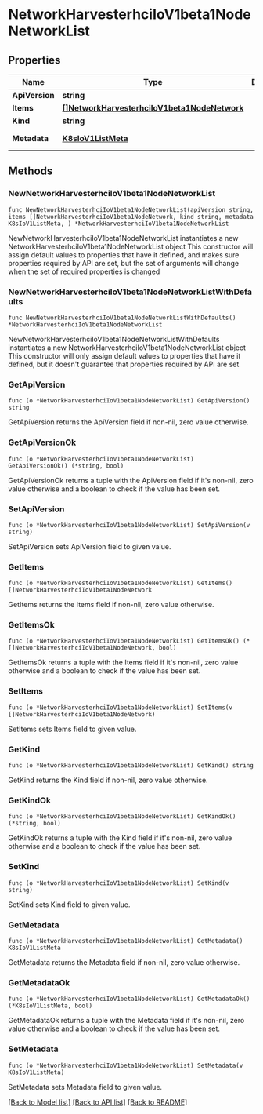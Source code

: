 # NetworkHarvesterhciIoV1beta1NodeNetworkList

## Properties

Name | Type | Description | Notes
------------ | ------------- | ------------- | -------------
**ApiVersion** | **string** |  | 
**Items** | [**[]NetworkHarvesterhciIoV1beta1NodeNetwork**](NetworkHarvesterhciIoV1beta1NodeNetwork.md) |  | 
**Kind** | **string** |  | 
**Metadata** | [**K8sIoV1ListMeta**](K8sIoV1ListMeta.md) |  | [default to {}]

## Methods

### NewNetworkHarvesterhciIoV1beta1NodeNetworkList

`func NewNetworkHarvesterhciIoV1beta1NodeNetworkList(apiVersion string, items []NetworkHarvesterhciIoV1beta1NodeNetwork, kind string, metadata K8sIoV1ListMeta, ) *NetworkHarvesterhciIoV1beta1NodeNetworkList`

NewNetworkHarvesterhciIoV1beta1NodeNetworkList instantiates a new NetworkHarvesterhciIoV1beta1NodeNetworkList object
This constructor will assign default values to properties that have it defined,
and makes sure properties required by API are set, but the set of arguments
will change when the set of required properties is changed

### NewNetworkHarvesterhciIoV1beta1NodeNetworkListWithDefaults

`func NewNetworkHarvesterhciIoV1beta1NodeNetworkListWithDefaults() *NetworkHarvesterhciIoV1beta1NodeNetworkList`

NewNetworkHarvesterhciIoV1beta1NodeNetworkListWithDefaults instantiates a new NetworkHarvesterhciIoV1beta1NodeNetworkList object
This constructor will only assign default values to properties that have it defined,
but it doesn't guarantee that properties required by API are set

### GetApiVersion

`func (o *NetworkHarvesterhciIoV1beta1NodeNetworkList) GetApiVersion() string`

GetApiVersion returns the ApiVersion field if non-nil, zero value otherwise.

### GetApiVersionOk

`func (o *NetworkHarvesterhciIoV1beta1NodeNetworkList) GetApiVersionOk() (*string, bool)`

GetApiVersionOk returns a tuple with the ApiVersion field if it's non-nil, zero value otherwise
and a boolean to check if the value has been set.

### SetApiVersion

`func (o *NetworkHarvesterhciIoV1beta1NodeNetworkList) SetApiVersion(v string)`

SetApiVersion sets ApiVersion field to given value.


### GetItems

`func (o *NetworkHarvesterhciIoV1beta1NodeNetworkList) GetItems() []NetworkHarvesterhciIoV1beta1NodeNetwork`

GetItems returns the Items field if non-nil, zero value otherwise.

### GetItemsOk

`func (o *NetworkHarvesterhciIoV1beta1NodeNetworkList) GetItemsOk() (*[]NetworkHarvesterhciIoV1beta1NodeNetwork, bool)`

GetItemsOk returns a tuple with the Items field if it's non-nil, zero value otherwise
and a boolean to check if the value has been set.

### SetItems

`func (o *NetworkHarvesterhciIoV1beta1NodeNetworkList) SetItems(v []NetworkHarvesterhciIoV1beta1NodeNetwork)`

SetItems sets Items field to given value.


### GetKind

`func (o *NetworkHarvesterhciIoV1beta1NodeNetworkList) GetKind() string`

GetKind returns the Kind field if non-nil, zero value otherwise.

### GetKindOk

`func (o *NetworkHarvesterhciIoV1beta1NodeNetworkList) GetKindOk() (*string, bool)`

GetKindOk returns a tuple with the Kind field if it's non-nil, zero value otherwise
and a boolean to check if the value has been set.

### SetKind

`func (o *NetworkHarvesterhciIoV1beta1NodeNetworkList) SetKind(v string)`

SetKind sets Kind field to given value.


### GetMetadata

`func (o *NetworkHarvesterhciIoV1beta1NodeNetworkList) GetMetadata() K8sIoV1ListMeta`

GetMetadata returns the Metadata field if non-nil, zero value otherwise.

### GetMetadataOk

`func (o *NetworkHarvesterhciIoV1beta1NodeNetworkList) GetMetadataOk() (*K8sIoV1ListMeta, bool)`

GetMetadataOk returns a tuple with the Metadata field if it's non-nil, zero value otherwise
and a boolean to check if the value has been set.

### SetMetadata

`func (o *NetworkHarvesterhciIoV1beta1NodeNetworkList) SetMetadata(v K8sIoV1ListMeta)`

SetMetadata sets Metadata field to given value.



[[Back to Model list]](../README.md#documentation-for-models) [[Back to API list]](../README.md#documentation-for-api-endpoints) [[Back to README]](../README.md)


